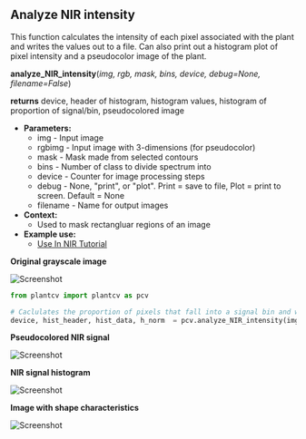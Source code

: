 ## Analyze NIR intensity

This function calculates the intensity of each pixel associated with the plant and writes 
the values out to a file. Can also print out a histogram plot of pixel intensity and a pseudocolor image of the plant.

**analyze_NIR_intensity**(*img, rgb, mask, bins, device, debug=None, filename=False*)

**returns** device, header of histogram, histogram values, histogram of proportion of signal/bin, pseudocolored image

- **Parameters:**
    - img      - Input image
    - rgbimg   - Input image with 3-dimensions (for pseudocolor)
    - mask     - Mask made from selected contours
    - bins     - Number of class to divide spectrum into
    - device   - Counter for image processing steps
    - debug    - None, "print", or "plot". Print = save to file, Plot = print to screen. Default = None
    - filename - Name for output images
- **Context:**
    - Used to mask rectangluar regions of an image
- **Example use:**
    - [Use In NIR Tutorial](nir_tutorial.md)

**Original grayscale image**

![Screenshot](img/documentation_images/analyze_NIR_intensity/original_image.jpg)

```python
from plantcv import plantcv as pcv

# Caclulates the proportion of pixels that fall into a signal bin and writes the values to a file. Also provides a histogram of this data and a pseudocolored image of the plant.
device, hist_header, hist_data, h_norm  = pcv.analyze_NIR_intensity(img, rgb, mask, 256, device, debug="print", filename="pseudocolored_plant")
```

**Pseudocolored NIR signal**

![Screenshot](img/documentation_images/analyze_NIR_intensity/pseudocolored_image.jpg)

**NIR signal histogram**

![Screenshot](img/documentation_images/analyze_NIR_intensity/nir_histogram.jpg)

**Image with shape characteristics**

![Screenshot](img/documentation_images/analyze_NIR_intensity/shapes.jpg)

